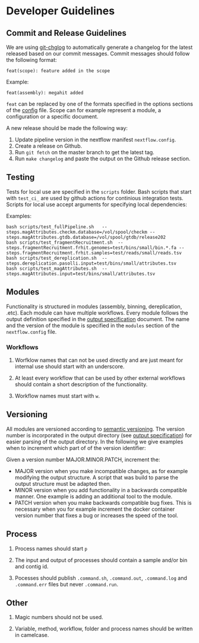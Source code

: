 # Developer Guidelines

## Commit and Release Guidelines

We are using [git-chglog](https://github.com/git-chglog/git-chglog) to automatically generate a changelog for the latest released based on our commit messages.
Commit messages should follow the following format:

```
feat(scope): feature added in the scope
```

Example:

```
feat(assembly): megahit added
```

`feat` can be replaced by one of the formats specified in the options sections of the [config](.chglog/config.yml) file.
Scope can for example represent a module, a configuration or a specific document.

A new release should be made the following way: 
1. Update pipeline version in the nextflow manifest `nextflow.config`.
2. Create a release on Github.
3. Run `git fetch` on the master branch to get the latest tag.
4. Run `make changelog` and paste the output on the Github release section.

## Testing

Tests for local use are specified in the `scripts` folder. Bash scripts that start with `test_ci_` are used by github actions for continious integration tests.
Scripts for local use accept arguments for specifying local dependencies:

Examples:
```
bash scripts/test_fullPipeline.sh   --steps.magAttributes.checkm.database=/vol/spool/checkm --steps.magAttributes.gtdb.database=/vol/spool/gtdb/release202
bash scripts/test_fragmentRecruitment.sh  --steps.fragmentRecruitment.frhit.genomes=test/bins/small/bin.*.fa --steps.fragmentRecruitment.frhit.samples=test/reads/small/reads.tsv 
bash scripts/test_dereplication.sh  --steps.dereplication.pasolli.input=test/bins/small/attributes.tsv
bash scripts/test_magAttributes.sh  --steps.magAttributes.input=test/bins/small/attributes.tsv
```

## Modules

Functionality is structured in modules (assembly, binning, dereplication, .etc). Each module can have multiple workflows.
Every module follows the output definition specified in the [output specification](specification.md)  document. The name and the version of the
module is specified in the `modules` section of the `nextflow.config` file.

### Workflows

1. Worfklow names that can not be used directly and are just meant for internal use should start with an underscore.

2. At least every workflow that can be used by other external workflows should contain a short description of the functionality. 

3. Workflow names must start with `w`. 

## Versioning

All modules are versioned according to [semantic versioning](https://semver.org/). The version number is incorporated in the output directory (see [output specification](specification.md)) 
for easier parsing of the output directory. In the following we give examples when to increment which part of of the version identifier:

Given a version number MAJOR.MINOR.PATCH, increment the:

  * MAJOR version when you make incompatible changes, as for example modifying the output structure. A script that was build to parse the output structure must be adapted then.
  * MINOR version when you add functionality in a backwards compatible manner. One example is adding an additional tool to the module. 
  * PATCH version when you make backwards compatible bug fixes. This is necessary when you for example increment the docker container version number that fixes a bug or increases the
    speed of the tool.

## Process

1. Process names should start `p`

2. The input and output of processes should contain a sample and/or bin and contig id.

3. Pocesses should publish `.command.sh`, `.command.out`, `.command.log` and `.command.err` files but never `.command.run`.

## Other

1. Magic numbers should not be used.

2. Variable, method, workflow, folder and process names should be written in camelcase.

